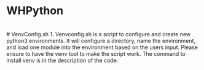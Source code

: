 # WHPython
<br />
# VenvConfig.sh
1. Venvconfig.sh is a script to configure and create new python3 environments. It will configure a directory, name the environment, and load one module into the environment based on the users input. Please ensure to have the venv tool to make the script work. The command to install venv is in the description of the code.
